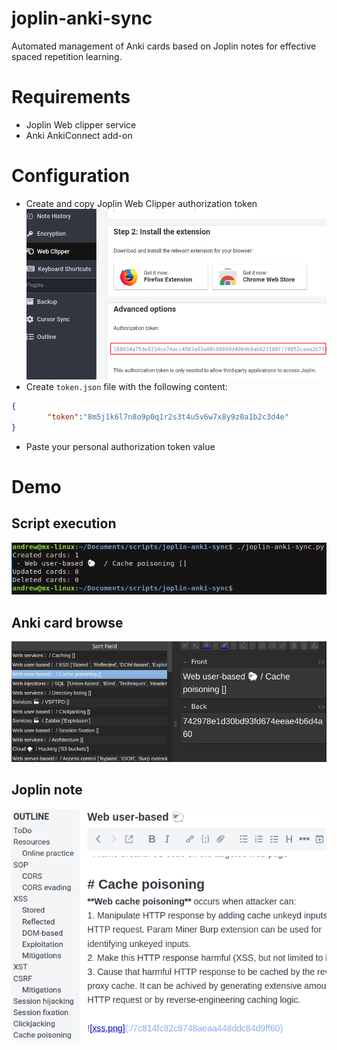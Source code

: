 # joplin-anki-sync
Automated management of Anki cards based on Joplin notes for effective spaced repetition learning. 

# Requirements
- Joplin Web clipper service
- Anki AnkiConnect add-on

# Configuration
- Create and copy Joplin Web Clipper authorization token
![clipper](https://github.com/abletsoff/joplin-anki-sync/blob/main/images/clipper.png?raw=true)
- Create `token.json` file with the following content:
``` json
{
        "token":"8m5j1k6l7n8o9p0q1r2s3t4u5v6w7x8y9z0a1b2c3d4e"
}
```
- Paste your personal authorization token value 

# Demo
## Script execution
![terminal](https://github.com/abletsoff/joplin-anki-sync/blob/main/images/terminal.png?raw=true)

## Anki card browse
![anki](https://github.com/abletsoff/joplin-anki-sync/blob/main/images/anki.png?raw=true)

## Joplin note
![joplin](https://github.com/abletsoff/joplin-anki-sync/blob/main/images/joplin.png?raw=true)
